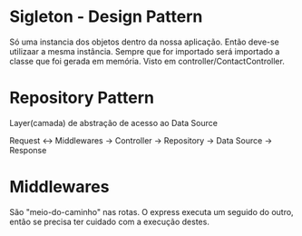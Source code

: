 # Sigleton - Design Pattern
  Só uma instancia dos objetos dentro da nossa aplicação. Então deve-se utilizaar a mesma instância. Sempre que for importado será importado a classe que foi gerada em memória.
  Visto em controller/ContactController.

# Repository Pattern
Layer(camada) de abstração de acesso ao Data Source

Request <-> Middlewares -> Controller -> Repository -> Data Source -> Response

# Middlewares
São "meio-do-caminho" nas rotas. O express executa um seguido do outro, então se precisa ter cuidado com a execução destes.
